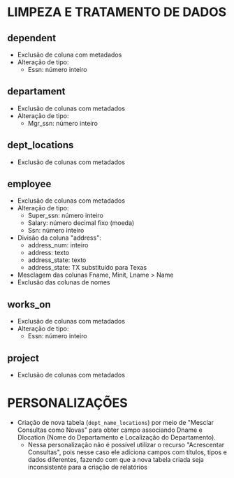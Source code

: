 # LIMPEZA E TRATAMENTO DE DADOS

## dependent
- Exclusão de coluna com metadados
- Alteração de tipo:
	- Essn: número inteiro

## departament
- Exclusão de colunas com metadados
- Alteração de tipo:
	- Mgr_ssn: número inteiro

## dept_locations
- Exclusão de colunas com metadados

## employee
- Exclusão de colunas com metadados
- Alteração de tipo:
	- Super_ssn: número inteiro
	- Salary: número decimal fixo (moeda)
	- Ssn: número inteiro
- Divisão da coluna "address":
	- address_num: inteiro
	- address: texto
	- address_state: texto
	- address_state: TX substituído para Texas
- Mesclagem das colunas Fname, Minit, Lname > Name
- Exclusão das colunas de nomes

## works_on
- Exclusão de colunas com metadados
- Alteração de tipo:
	- Essn: número inteiro

## project
- Exclusão de colunas com metadados

# PERSONALIZAÇÕES

- Criação de nova tabela (`dept_name_locations`) por meio de "Mesclar Consultas como Novas" para obter campo associando Dname e Dlocation (Nome do Departamento e Localização do Departamento).
	- Nessa personalização não é possível utilizar o recurso "Acrescentar Consultas", pois nesse caso ele adiciona campos com títulos, tipos e dados diferentes, fazendo com que a nova tabela criada seja inconsistente para a criação de relatórios
